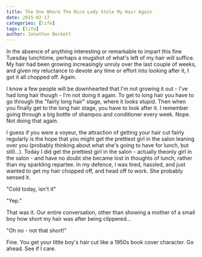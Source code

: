 ```yaml
---
title: The One Where The Nice Lady Stole My Hair Again
date: 2015-02-17
categories: [life]
tags: [life]
author: Jonathan Beckett
---
```


In the absence of anything interesting or remarkable to impart this fine Tuesday lunchtime, perhaps a mugshot of what's left of my hair will suffice. My hair had been growing increasingly unruly over the last couple of weeks, and given my reluctance to devote any time or effort into looking after it, I got it all chopped off. Again.

I know a few people will be downhearted that I'm not growing it out - I've had long hair though - I'm not doing it again. To get to long hair you have to go through the "fairly long hair" stage, where it looks stupid. Then when you finally get to the long hair stage, you have to look after it. I remember going through a big bottle of shampoo and conditioner every week. Nope. Not doing that again.

I guess if you were a voyeur, the attraction of getting your hair cut fairly regularly is the hope that you might get the prettiest girl in the salon leaning over you (probably thinking about what she's going to have for lunch, but still...). Today I did get the prettiest girl in the salon - actually theonly girl in the salon - and have no doubt she became lost in thoughts of lunch, rather than my sparkling repartee. In my defence, I was tired, hassled, and just wanted to get my hair chopped off, and head off to work. She probably sensed it.

"Cold today, isn't it"

"Yep."

That was it. Our entire conversation, other than showing a mother of a small boy how short my hair was after being clippered...

"Oh no - not that short!"

Fine. You get your little boy's hair cut like a 1950s book cover character. Go ahead. See if I care.